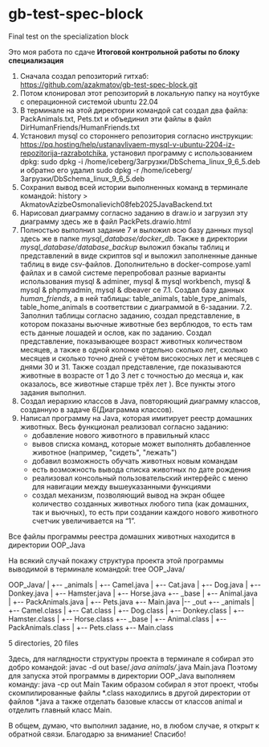 # gb-test-spec-block
Final test on the specialization block

Это моя работа по сдаче **Итоговой контрольной работы по блоку специализация**

1. Сначала создал репозиторий гитхаб: https://github.com/azakmatov/gb-test-spec-block.git
2. Потом клонировал этот репозиторий в локальную папку на ноутбуке с операционной системой ubuntu 22.04
3. В терминале на этой директории командой cat создал два файла: PackAnimals.txt, Pets.txt и объединил эти файлы в файл DirHumanFriends/HumanFriends.txt
4. Установил mysql со стороннего репозитория согласно инструкции: https://pq.hosting/help/ustanavlivaem-mysql-v-ubuntu-2204-iz-repozitorija-razrabotchika, установил программу с использованием dpkg: sudo dpkg -i /home/iceberg/Загрузки/DbSchema_linux_9_6_5.deb и обратно его удалил sudo dpkg -r /home/iceberg/Загрузки/DbSchema_linux_9_6_5.deb
5. Сохранил вывод всей истории выполненных команд в терминале командой: history > AkmatovAzizbeOsmonalievich08feb2025JavaBackend.txt
6. Нарисовал диаграмму согласно заданию в draw.io и загрузил эту диаграмму здесь же в файл PackPets.drawio.html
7. Полностью выполнил задание 7 и выложил всю базу данных mysql здесь же в папке *mysql_database/docker_db*. Также в директории *mysql_database/database_backup* выложил бэкапы таблиц и представлений в виде скриптов sql и выложил заполненные данные таблиц в виде csv-файлов. Дополнительно в docker-compose.yaml файлах и в самой системе перепробовал разные варианты использования mysql & adminer, mysql & mysql workbench, mysql & mysql & phpmyadmin, mysql & dbeaver ce
  7.1. Создал базу данных *human_friends*, а в ней таблицы: table_animals, table_type_animals, table_home_animals в соответствии с диаграммой в 6-задании.
  7.2. Заполнил таблицы согласно заданию, создал представление, в котором показаны вьючные животные без верблюдов, то есть там есть данные лошадей и ослов, как по заданию. Создал представление, показывающее возраст животных количеством месяцев, а также в одной колонке отдельно сколько лет, сколько месяцев и сколько точно дней с учётом високосных лет и месяцев с днями 30 и 31. Также создал представление, где показываются животные в возрасте от 1 до 3 лет с точностью до месяца и, как оказалось, все животные старше трёх лет ). Все пункты этого задания выполнил.
8. Создал иерархию классов в Java, повторяющий диаграмму классов, созданную в задаче 6(Диаграмма классов).
9. Написал программу на Java, которая имитирует реестр домашних животных. Весь функционал реализовал согласно заданию:
	* добавление нового животного в правильный класс
	* вывов списка команд, которые может выполнять добавленное животное (например, "сидеть", "лежать")
	* добавил возможность обучать животных новым командам 
	* есть возможность вывода списка животных по дате рождения
	* реализовал консольный пользовательский интерфейс с меню для навигации между вышеуказанными функциями
	* создал механизм, позволяющий вывод на экран общее количество созданных животных любого типа (как домашних, так и вьючных), то есть при создании каждого нового животного счетчик увеличивается на “1”.

Все файлы программы реестра домашних животных находится в директории OOP_Java

На всякий случай покажу структура проекта этой программы выводимой в терминале командой: tree OOP_Java/

OOP_Java/
|
+-- _animals
|   +-- Camel.java
|   +-- Cat.java
|   +-- Dog.java
|   +-- Donkey.java
|   +-- Hamster.java
|   +-- Horse.java
+-- _base
|   +-- Animal.java
|   +-- PackAnimals.java
|   +-- Pets.java
+-- Main.java
|-- _out
    +-- _animals
    |   +-- Camel.class
    |   +-- Cat.class
    |   +-- Dog.class
    |   +-- Donkey.class
    |   +-- Hamster.class
    |   +-- Horse.class
    +-- _base
    |   +-- Animal.class
    |   +-- PackAnimals.class
    |   +-- Pets.class
    +-- Main.class

5 directories, 20 files

Здесь, для наглядности структуры проекта в терминале я собирал это добро командой: javac -d out base/*.java animals/*.java Main.java 
Поэтому для запуска этой программы в директории OOP_Java выполняем команду: java -cp out Main
Таким образом собирал я этот проект, чтобы скомпилированные файлы *.class находились в другой директории от файлов *.java а также отделать базовые классы от классов animal и отделить главный класс Main.

В общем, думаю, что выполнил задание, но, в любом случае, я открыт к обратной связи. Благодарю за внимание! Спасибо!
	

